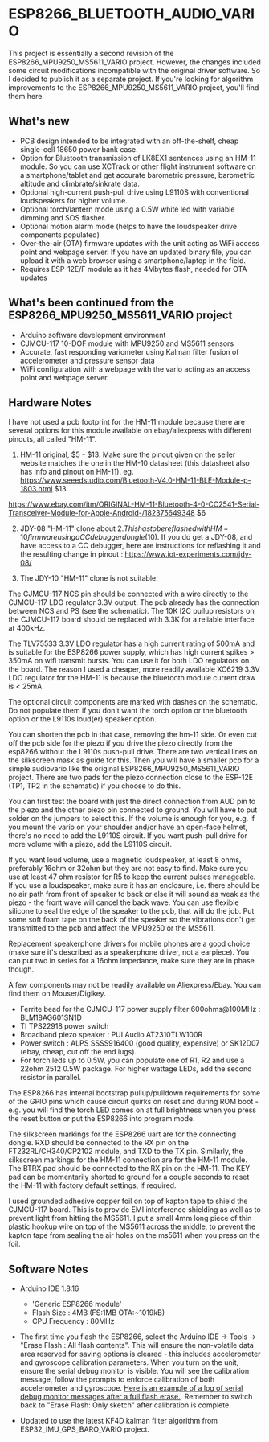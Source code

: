 # ESP8266_BLUETOOTH_AUDIO_VARIO

This project is essentially a second revision of the ESP8266_MPU9250_MS5611_VARIO project. However, the changes included some
circuit modifications incompatible with the original driver software. 
So I decided to publish it as a separate project. 
If you're looking for algorithm improvements to the ESP8266_MPU9250_MS5611_VARIO project, you'll find them here. 

## What's new
* PCB design intended to be integrated with an off-the-shelf, cheap single-cell 18650 power bank case. 
* Option for Bluetooth transmission of LK8EX1 sentences using an HM-11 module. So you can use XCTrack 
or other flight instrument software on a smartphone/tablet and get accurate barometric pressure, barometric altitude and climbrate/sinkrate data.
* Optional  high-current push-pull drive using L9110S with conventional loudspeakers for higher volume. 
* Optional torch/lantern mode using a 0.5W white led with variable dimming and SOS flasher.
* Optional motion alarm mode (helps to have the loudspeaker drive components populated)
* Over-the-air (OTA) firmware updates with the unit acting as WiFi access point and webpage server. If you have an updated
binary file, you can upload it with a web browser using a smartphone/laptop in the field.
* Requires ESP-12E/F module as it has 4Mbytes flash, needed for OTA updates

## What's been continued from the ESP8266_MPU9250_MS5611_VARIO project
* Arduino software development environment 
* CJMCU-117 10-DOF module with MPU9250 and MS5611 sensors
* Accurate, fast responding variometer using Kalman filter fusion of accelerometer and pressure sensor data
* WiFi configuration with a webpage with the vario acting as an access point and webpage server.

## Hardware Notes

I have not used a pcb footprint for the HM-11 module because there are several options for this
module available on ebay/aliexpress with different pinouts, all called "HM-11".

1. HM-11 original, $5 - $13. Make sure the pinout given on the seller website
matches the one in the HM-10 datasheet (this datasheet also has info and pinout on HM-11).
eg. https://www.seeedstudio.com/Bluetooth-V4.0-HM-11-BLE-Module-p-1803.html $13

https://www.ebay.com/itm/ORIGINAL-HM-11-Bluetooth-4-0-CC2541-Serial-Transceiver-Module-for-Apple-Android-/182375649348
 $6

2. JDY-08 "HM-11" clone about $2. This has to be reflashed with HM-10 firmware using a CC debugger dongle ($10). 
If you do get a JDY-08, and have access to a CC debugger, here are instructions for 
reflashing it and the resulting change in pinout : https://www.iot-experiments.com/jdy-08/ 

3. The JDY-10  "HM-11" clone is not suitable.

The CJMCU-117 NCS pin should be connected with a wire directly to the 
CJMCU-117  LDO regulator 3.3V output. The pcb already has the connection between NCS and PS (see the schematic).
The 10K I2C pullup resistors on the CJMCU-117 board should be replaced with 3.3K for a reliable interface at 400kHz.

The TLV75533 3.3V LDO regulator has a high current rating of 500mA and is suitable for the ESP8266 power supply, which has high current spikes > 350mA on wifi transmit bursts. You can use it for both LDO regulators on the board. The reason I used a cheaper, more readily available XC6219 3.3V LDO regulator for the HM-11 is because the bluetooth module current draw is  < 25mA.

The optional circuit components are marked with dashes on the schematic. Do not populate them if 
you don't want the torch option or the bluetooth option or the L9110s loud(er) speaker option. 

You can shorten the pcb in that case, removing the hm-11 side. Or even cut off the pcb side 
for the piezo if you drive the piezo directly from the esp8266 without the L9110s push-pull drive. There are two vertical
lines on the silkscreen mask as guide for this. Then you will have a smaller pcb for a simple audiovario like the original ESP8266_MPU9250_MS5611_VARIO project. There are two pads for the piezo connection close to the ESP-12E (TP1, TP2 in the schematic) if you choose to do this.

You can first test the board with just the direct connection from AUD pin to the piezo and the other piezo
pin connected to ground. You will have to put solder on the jumpers to select this.
If the volume is enough for you, e.g. if you mount the vario on your shoulder and/or have an open-face helmet, there's no need to add the L9110S circuit. If you want push-pull drive for more volume with a piezo, add the L9110S circuit. 

If you want loud volume, use a magnetic loudspeaker, at least 8 ohms, preferably 16ohm or 32ohm but they are not easy to find. Make sure you use at least 47 ohm resistor for R5 to keep the current pulses manageable. 
If you use a loudspeaker, make sure it has an enclosure, i.e. there should be no air path from front of speaker 
to back or else it will sound as weak as the piezo - the front wave will cancel the back wave. 
You can use flexible silicone  to seal the edge of the speaker to the pcb, that will do the job. 
Put some soft foam tape on the back of the speaker so the vibrations don't get transmitted 
to the pcb and affect the MPU9250 or the MS5611.

Replacement speakerphone drivers for mobile phones are a good choice (make sure it's described as a speakerphone driver, not a earpiece). You can put two in series for a 16ohm impedance, make sure they are in phase though.

A few components may not be readily available on Aliexpress/Ebay. You can find them on Mouser/Digikey.

* Ferrite bead for the CJMCU-117 power supply filter 600ohms@100MHz :  BLM18AG601SN1D
* TI TPS22918 power switch 
* Broadband piezo speaker : PUI Audio AT2310TLW100R 
* Power switch : ALPS SSSS916400 (good quality, expensive) or SK12D07 (ebay, cheap, cut off the end lugs).
* For torch leds up to 0.5W, you can populate one of R1, R2 and use a 22ohm 2512 0.5W package. For higher wattage LEDs, add the second resistor in parallel. 

The ESP8266 has internal bootstrap pullup/pulldown requirements for some of the GPIO pins which cause circuit quirks on reset and during ROM boot - e.g. you will find the torch LED comes on at full brightness when you press the reset button or put the ESP8266 into program mode.

The silkscreen markings for the ESP8266 uart are for the connecting dongle. RXD should be connected to the RX pin on the FT232RL/CH340/CP2102 module, and TXD to the TX pin. Similarly, the silkscreen markings for the HM-11 connection are for the HM-11 module. The BTRX pad should be connected to the RX pin on the HM-11.  The KEY pad can be momentarily shorted
to ground for a couple seconds to reset the HM-11 with factory default settings, if required.

I used grounded adhesive copper foil on top of kapton tape to shield the CJMCU-117 board.
This is to provide EMI interference shielding as well as to prevent light from hitting the MS5611.
I put a small 4mm long piece of thin plastic hookup wire on top of the MS5611 across the middle, 
to prevent the kapton tape from sealing the air holes on the ms5611 when you press on the foil.

## Software Notes

* Arduino IDE 1.8.16
  * 'Generic ESP8266 module'
  * Flash Size : 4MB (FS:1MB OTA:~1019kB)
  * CPU Frequency : 80MHz

* The first time you flash the ESP8266, select the Arduino IDE -> Tools -> "Erase Flash : All flash contents". This will ensure the non-volatile data area reserved for saving options is cleared - this includes accelerometer
and gyroscope calibration parameters. When you turn on the unit, ensure the serial debug monitor is visible. You will see the calibration message, follow the prompts to enforce calibration of both accelerometer and gyroscope.
[Here is an example of a log of serial debug monitor messages after a full flash erase.](docs/calibration_log.txt). Remember to switch back to "Erase Flash: Only sketch" after calibration is complete.
* Updated to use the latest KF4D kalman filter algorithm from ESP32_IMU_GPS_BARO_VARIO project.
